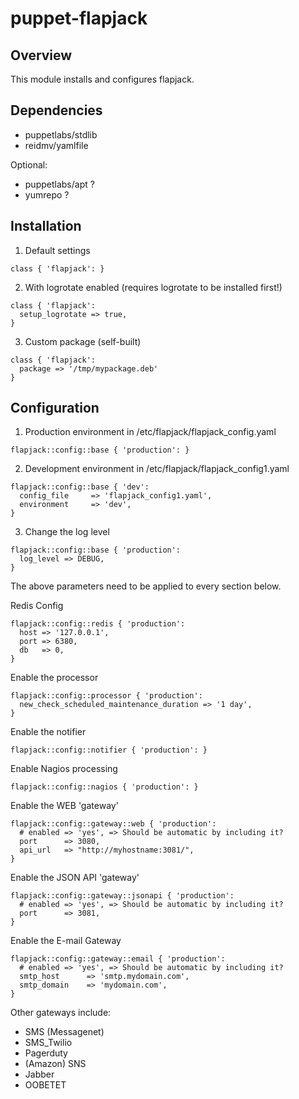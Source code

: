 puppet-flapjack
===============

## Overview

This module installs and configures flapjack.


## Dependencies

* puppetlabs/stdlib
* reidmv/yamlfile

Optional:
* puppetlabs/apt ?
* yumrepo ?

## Installation

1. Default settings
```
class { 'flapjack': }
```

2. With logrotate enabled (requires logrotate to be installed first!)
```
class { 'flapjack':
  setup_logrotate => true,
}
```

3. Custom package (self-built)
```
class { 'flapjack':
  package => '/tmp/mypackage.deb'
}
```

## Configuration

1. Production environment in /etc/flapjack/flapjack_config.yaml
```
flapjack::config::base { 'production': }
```

2. Development environment in /etc/flapjack/flapjack_config1.yaml
```
flapjack::config::base { 'dev':
  config_file     => 'flapjack_config1.yaml',
  environment     => 'dev',
}
```

3. Change the log level
```
flapjack::config::base { 'production': 
  log_level => DEBUG,
}
```
The above parameters need to be applied to every section below. 

Redis Config
```
flapjack::config::redis { 'production':
  host => '127.0.0.1',
  port => 6380,
  db   => 0,
}
```

Enable the processor
```
flapjack::config::processor { 'production':
  new_check_scheduled_maintenance_duration => '1 day',
}
```

Enable the notifier
```
flapjack::config::notifier { 'production': }
```

Enable Nagios processing
```
flapjack::config::nagios { 'production': }
```

Enable the WEB 'gateway'
```
flapjack::config::gateway::web { 'production':
  # enabled => 'yes', => Should be automatic by including it?
  port      => 3080,
  api_url   => "http://myhostname:3081/",
}
```

Enable the JSON API 'gateway'
```
flapjack::config::gateway::jsonapi { 'production':
  # enabled => 'yes', => Should be automatic by including it?
  port      => 3081,
}
```

Enable the E-mail Gateway
```
flapjack::config::gateway::email { 'production':
  # enabled => 'yes', => Should be automatic by including it?
  smtp_host      => 'smtp.mydomain.com',
  smtp_domain    => 'mydomain.com',
}
```

Other gateways include:
* SMS (Messagenet)
* SMS_Twilio
* Pagerduty
* (Amazon) SNS
* Jabber
* OOBETET
